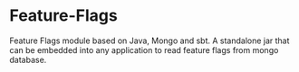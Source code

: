 # Feature-Flags
Feature Flags module based on Java, Mongo and sbt. A standalone jar that can be embedded into any application to read feature flags from mongo database.
